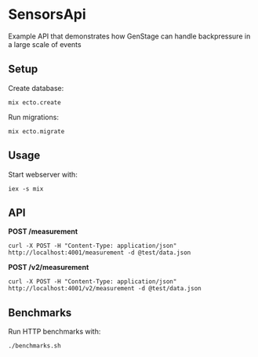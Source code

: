 # SensorsApi
Example API that demonstrates how GenStage can handle backpressure in a large scale of events

## Setup
Create database:

    mix ecto.create

Run migrations:
    
    mix ecto.migrate

## Usage
Start webserver with:

    iex -s mix


## API

__POST /measurement__

    curl -X POST -H "Content-Type: application/json" http://localhost:4001/measurement -d @test/data.json

__POST /v2/measurement__

    curl -X POST -H "Content-Type: application/json" http://localhost:4001/v2/measurement -d @test/data.json


## Benchmarks
Run HTTP benchmarks with:

    ./benchmarks.sh
